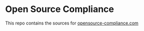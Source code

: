 # Open Source Compliance

This repo contains the sources for [opensource-compliance.com](https://opensource-compliance.com)

